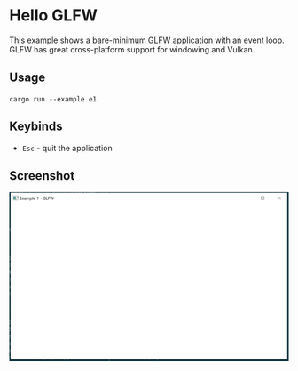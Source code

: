 # Hello GLFW

This example shows a bare-minimum GLFW application with an event loop.
GLFW has great cross-platform support for windowing and Vulkan.

## Usage

```
cargo run --example e1
```

## Keybinds

* `Esc` - quit the application

## Screenshot

![screenshot](./screenshot.jpg)

